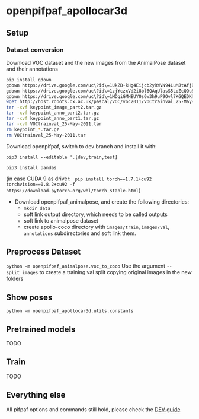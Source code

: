 # openpifpaf_apollocar3d


## Setup

### Dataset conversion
Download VOC dataset and the new images from the AnimalPose dataset and their annotations
```sh
pip install gdown
gdown https://drive.google.com/uc\?id\=1UkZB-kHg4Eijcb2yRWVN94LuMJtAfjEI
gdown https://drive.google.com/uc\?id\=1zjYczxVd2i8bl6QAqUlasS5LoZcQQu8b
gdown https://drive.google.com/uc\?id\=1MDgiGMHEUY0s6w3h9uP9Ovl7KGQEDKhJ`
wget http://host.robots.ox.ac.uk/pascal/VOC/voc2011/VOCtrainval_25-May-2011.tar
tar -xvf keypoint_image_part2.tar.gz
tar -xvf keypoint_anno_part2.tar.gz
tar -xvf keypoint_anno_part1.tar.gz
tar -xvf VOCtrainval_25-May-2011.tar
rm keypoint_*.tar.gz
rm VOCtrainval_25-May-2011.tar
```


Download openpifpaf, switch to dev branch and install it with:

`pip3 install --editable '.[dev,train,test]`

`pip3 install pandas`


(in case CUDA 9 as driver: 
` pip install torch==1.7.1+cu92 torchvision==0.8.2+cu92 -f https://download.pytorch.org/whl/torch_stable.html`)

* Download openpifpaf_animalpose, and create the following directories:
    * `mkdir data`
    * soft link output directory, which needs to be called outputs
    * soft link to animalpose dataset
    * create apollo-coco directory with `images/train`, `images/val`, `annotations` subdirectories and soft link them.

    
    
## Preprocess Dataset
`python -m openpifpaf_animalpose.voc_to_coco`
Use the argument `--split_images` to create a training val split copying original images in the new folders

## Show poses
`python -m openpifpaf_apollocar3d.utils.constants`

## Pretrained models
TODO

## Train
TODO

## Everything else
All pifpaf options and commands still hold, please check the 
[DEV guide](https://vita-epfl.github.io/openpifpaf/dev/intro.html)
